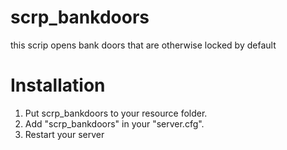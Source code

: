# scrp_bankdoors
this scrip opens bank doors that are otherwise locked by default

# Installation
1. Put scrp_bankdoors to your resource folder.
2. Add "scrp_bankdoors" in your "server.cfg".
3. Restart your server
